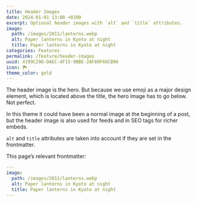 ```yaml
---
title: Header Images
date: 2024-01-01 13:00 +0100
excerpt: Optional header images with `alt` and `title` attributes.
image:
  path: /images/2011/lanterns.webp
  alt: Paper lanterns in Kyoto at night
  title: Paper lanterns in Kyoto at night
categories: Features
permalink: /feature/header-images
uuid: 4199C296-DAEC-4F15-9BBE-2AF80F66CB96
icon: 🏞️
theme_color: gold
---
```

The header image is the hero. But because we use emoji as a major design element, which is located above the title, the hero image has to go below. Not perfect.

In this theme it could have been a normal image at the beginning of a post, but the header image is also used for feeds and in SEO tags for richer embeds.

`alt` and `title` attributes are taken into account if they are set in the frontmatter.

This page’s relevant frontmatter:

```yaml
---
image:
  path: /images/2011/lanterns.webp
  alt: Paper lanterns in Kyoto at night
  title: Paper lanterns in Kyoto at night
---
```
